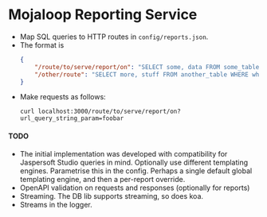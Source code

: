 # Mojaloop Reporting Service
- Map SQL queries to HTTP routes in `config/reports.json`.
- The format is
    ```json
    {
        "/route/to/serve/report/on": "SELECT some, data FROM some_table WHERE some_parameter = $P{url_query_string_param}",
        "/other/route": "SELECT more, stuff FROM another_table WHERE whatever = $P{some_different_param}"
    }
    ```
- Make requests as follows:
    ```
    curl localhost:3000/route/to/serve/report/on?url_query_string_param=foobar
    ```

#### TODO
- The initial implementation was developed with compatibility for Jaspersoft Studio queries in
    mind. Optionally use different templating engines. Parametrise this in the config. Perhaps a
    single default global templating engine, and then a per-report override.
- OpenAPI validation on requests and responses (optionally for reports)
- Streaming. The DB lib supports streaming, so does koa.
- Streams in the logger.
